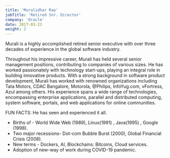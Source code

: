 ```yaml
---
title: 'Muralidhar Rao'
jobTitle: 'Retired Snr. Director'
company: 'Oracle'
date: 2017-03-23
weight: 2
---
```

Murali is a highly accomplished retired senior executive with over three decades of experience in the global software industry.

Throughout his impressive career, Murali has held several senior management positions, contributing to companies of various sizes. He has worked passionately with technology start-ups, playing an integral role in building innovative products. With a strong background in software product development, Murali has worked with renowned organizations including Tata Motors, CDAC Bangalore, Motorola, @Philips, InfoYug.com, vFortress, Azul among others. His experience spans a wide range of technologies, encompassing enterprise applications, parallel and distributed computing, system software, portals, and web applications for online communities.

FUN FACTS: He has seen and experienced it all.
- Births of - World Wide Web (1989), Linux(1991) , Java(1995) , Google (1998).
- Two major recessions- Dot-com Bubble Burst (2000), Global Financial Crisis (2008).
- New terms - Dockers, AI, Blockchains: Bitcoins, Cloud services.
- Adoption of new-way of work during COVID-19 pandemic. 
